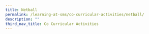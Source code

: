 ```yaml
---
title: Netball
permalink: /learning-at-sms/co-curricular-activities/netball/
description: ""
third_nav_title: Co Curricular Activities
---
```

